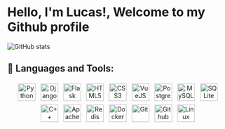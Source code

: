 # Hello, I'm Lucas!, Welcome to my Github profile

![GitHub stats](https://github-readme-stats.vercel.app/api?username=lucasaug&theme=merko&show_icons=true&hide=contribs&line_height=24&count_private=true)

## 🧰 Languages and Tools:

<p align="center">
<img src="https://cdn.jsdelivr.net/gh/devicons/devicon/icons/python/python-original.svg" height="40" style="vertical-align:top; margin:4px" alt="Python"/>
<img src="https://cdn.jsdelivr.net/gh/devicons/devicon/icons/django/django-plain-wordmark.svg" height="40" style="vertical-align:top; margin:4px" alt="Django"/>
<img src="https://cdn.jsdelivr.net/gh/devicons/devicon/icons/flask/flask-original.svg" height="40" style="vertical-align:top; margin:4px" alt="Flask"/>
<img src="https://cdn.jsdelivr.net/gh/devicons/devicon/icons/html5/html5-original.svg" height="40" style="vertical-align:top; margin:4px" alt="HTML5"/>
<img src="https://cdn.jsdelivr.net/gh/devicons/devicon/icons/css3/css3-original.svg" height="40" style="vertical-align:top; margin:4px" alt="CSS3"/>
<img src="https://cdn.jsdelivr.net/gh/devicons/devicon/icons/vuejs/vuejs-original.svg" height="40" style="vertical-align:top; margin:4px" alt="VueJS"/>
<img src="https://cdn.jsdelivr.net/gh/devicons/devicon/icons/postgresql/postgresql-original.svg" height="40" style="vertical-align:top; margin:4px" alt="PostgreSQL"/>
<img src="https://cdn.jsdelivr.net/gh/devicons/devicon/icons/mysql/mysql-original.svg" height="40" style="vertical-align:top; margin:4px" alt="MySQL"/>
<img src="https://cdn.jsdelivr.net/gh/devicons/devicon/icons/sqlite/sqlite-original.svg" height="40" style="vertical-align:top; margin:4px" alt="SQLite"/>
<img src="https://cdn.jsdelivr.net/gh/devicons/devicon/icons/cplusplus/cplusplus-original.svg" height="40" style="vertical-align:top; margin:4px" alt="C++"/>
<img src="https://cdn.jsdelivr.net/gh/devicons/devicon/icons/apachekafka/apachekafka-original.svg" height="40" style="vertical-align:top; margin:4px" alt="Apache Kafka"/>
<img src="https://cdn.jsdelivr.net/gh/devicons/devicon/icons/redis/redis-original.svg" height="40" style="vertical-align:top; margin:4px" alt="Redis"/>
<img src="https://cdn.jsdelivr.net/gh/devicons/devicon/icons/docker/docker-original.svg" height="40" style="vertical-align:top; margin:4px" alt="Docker"/>
<img src="https://cdn.jsdelivr.net/gh/devicons/devicon/icons/git/git-original.svg" height="40" style="vertical-align:top; margin:4px" alt="Git"/>
<img src="https://cdn.jsdelivr.net/gh/devicons/devicon/icons/github/github-original.svg" height="40" style="vertical-align:top; margin:4px" alt="Github"/>
<img src="https://cdn.jsdelivr.net/gh/devicons/devicon/icons/linux/linux-original.svg" height="40" style="vertical-align:top; margin:4px" alt="Linux"/>
</p>
